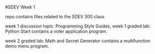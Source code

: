 #SDEV Week 1

repo contains files related to the SDEV 300 class

week 1 discussion topic: Programming Style Guides,
week 1 graded lab: Python Start
    contains a voter application program.

week 2 graded lab: Math and Secret Generator
    contains a multifunction demo menu program.
